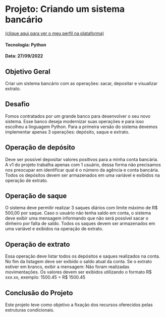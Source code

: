 # Projeto: Criando um sistema bancário

[(clique aqui para ver o meu perfil na plataforma)](https://web.dio.me/users/guih_gabriel93?tab=achievements)
#### Tecnologia: Python
#### Data: 27/09/2022

## **Objetivo Geral**
Criar um sistema bancário com as operações: sacar, depositar
e visualizar extrato.

## **Desafio**
Fomos contratados por um grande banco para desenvolver o
seu novo sistema. Esse banco deseja modernizar suas
operações e para isso escolheu a linguagem Python. Para a
primeira versão do sistema devemos implementar apenas 3
operações: depósito, saque e extrato.

## **Operação de depósito**
Deve ser possível depositar valores positivos para a minha
conta bancária. A v1 do projeto trabalha apenas com 1 usuário,
dessa forma não precisamos nos preocupar em identificar qual
é o número da agência e conta bancária. Todos os depósitos
devem ser armazenados em uma variável e exibidos na
operação de extrato.

## **Operação de saque**
O sistema deve permitir realizar 3 saques diários com limite
máximo de R$ 500,00 por saque. Caso o usuário não tenha
saldo em conta, o sistema deve exibir uma mensagem
informando que não será possível sacar o dinheiro por falta de
saldo. Todos os saques devem ser armazenados em uma
variável e exibidos na operação de extrato.

## **Operação de extrato**
Essa operação deve listar todos os depósitos e saques
realizados na conta. No fim da listagem deve ser exibido o
saldo atual da conta. Se o extrato estiver em branco, exibir a
mensagem: Não foram realizadas movimentações.
Os valores devem ser exibidos utilizando o formato R$ xxx.xx,
exemplo:
1500.45 = R$ 1500.45

## **Conclusão do Projeto**
Este projeto teve como objetivo a fixação dos recursos oferecidos pelas estruturas condicionais.

